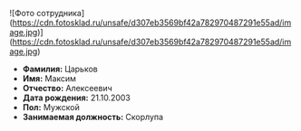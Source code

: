 ![Фото сотрудника] (https://cdn.fotosklad.ru/unsafe/d307eb3569bf42a782970487291e55ad/image.jpg)](https://cdn.fotosklad.ru/unsafe/d307eb3569bf42a782970487291e55ad/image.jpg)
- **Фамилия:** Царьков
- **Имя:** Максим
- **Отчество:** Алексеевич
- **Дата рождения:** 21.10.2003
- **Пол:** Мужской
- **Занимаемая должность:** Скорлупа 
